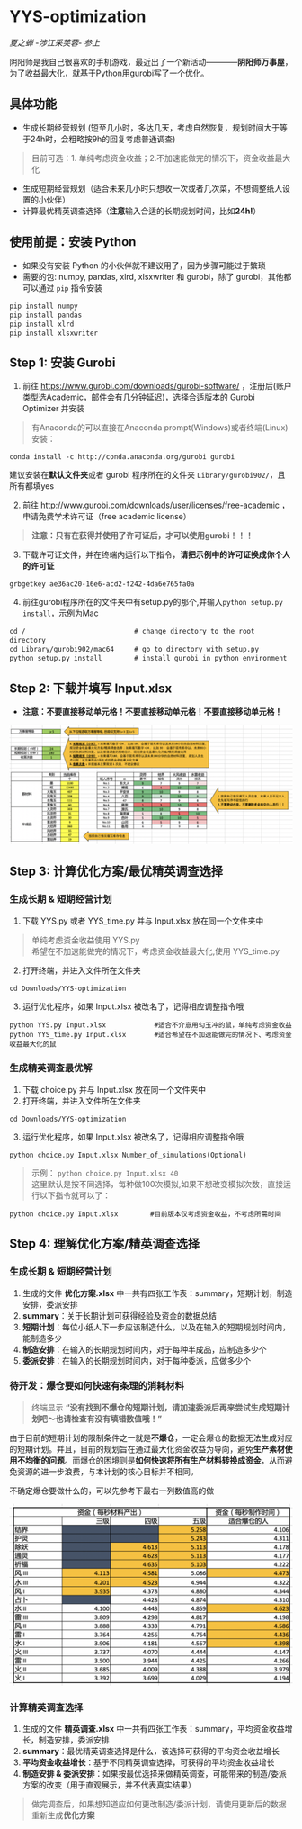 # YYS-optimization
_夏之蝉 -涉江采芙蓉- 参上_
 
阴阳师是我自己很喜欢的手机游戏，最近出了一个新活动————**阴阳师万事屋**，为了收益最大化，就基于Python用gurobi写了一个优化。

## 具体功能
- 生成长期经营规划 (短至几小时，多达几天，考虑自然恢复，规划时间大于等于24h时，会粗略按9h的回复考虑普通调查)
> 目前可选：1. 单纯考虑资金收益；2.不加速能做完的情况下，资金收益最大化
- 生成短期经营规划（适合未来几小时只想收一次或者几次菜，不想调整纸人设置的小伙伴）
- 计算最优精英调查选择（**注意**输入合适的长期规划时间，比如**24h!**）

## **使用前提：安装 Python** 
- 如果没有安装 Python 的小伙伴就不建议用了，因为步骤可能过于繁琐
- 需要的包: numpy, pandas, xlrd, xlsxwriter 和 gurobi，除了 gurobi，其他都可以通过 ```pip``` 指令安装
```
pip install numpy
pip install pandas
pip install xlrd
pip install xlsxwriter
```

## Step 1: 安装 Gurobi
1. 前往 https://www.gurobi.com/downloads/gurobi-software/ ，注册后(账户类型选Academic，邮件会有几分钟延迟)，选择合适版本的 Gurobi Optimizer 并安装
> 有Anaconda的可以直接在Anaconda prompt(Windows)或者终端(Linux)安装：  
```
conda install -c http://conda.anaconda.org/gurobi gurobi
```  
建议安装在**默认文件夹**或者 gurobi 程序所在的文件夹 ```Library/gurobi902/```，且所有都填yes

2. 前往 http://www.gurobi.com/downloads/user/licenses/free-academic ，申请免费学术许可证（free academic license）
> **注意：只有在获得并使用了许可证后，才可以使用gurobi！！！**
3. 下载许可证文件，并在终端内运行以下指令，**请把示例中的许可证换成你个人的许可证**

```
grbgetkey ae36ac20-16e6-acd2-f242-4da6e765fa0a
```

4. 前往gurobi程序所在的文件夹中有setup.py的那个,并输入```python setup.py install```，示例为Mac
```
cd /                           # change directory to the root directory
cd Library/gurobi902/mac64     # go to directory with setup.py
python setup.py install        # install gurobi in python environment
```

## Step 2: 下载并填写 Input.xlsx
- **注意：不要直接移动单元格！不要直接移动单元格！不要直接移动单元格！**

<img src="Input使用说明.png"
  alt="Markdown Monster icon"
  style="float: middle; margin-right: 10px;" />

## Step 3: 计算优化方案/最优精英调查选择
### **生成长期 & 短期经营计划**
1. 下载 YYS.py 或者 YYS_time.py 并与 Input.xlsx 放在同一个文件夹中
> 单纯考虑资金收益使用 YYS.py  
希望在不加速能做完的情况下，考虑资金收益最大化,使用 YYS_time.py

2. 打开终端，并进入文件所在文件夹

```
cd Downloads/YYS-optimization
```

3. 运行优化程序，如果 Input.xlsx 被改名了，记得相应调整指令哦

```
python YYS.py Input.xlsx            #适合不介意用勾玉冲的鼠，单纯考虑资金收益
python YYS_time.py Input.xlsx       #适合希望在不加速能做完的情况下、考虑资金收益最大化的鼠
```

### **生成精英调查最优解**
1. 下载 choice.py 并与 Input.xlsx 放在同一个文件夹中
2. 打开终端，并进入文件所在文件夹

```
cd Downloads/YYS-optimization
```

3. 运行优化程序，如果 Input.xlsx 被改名了，记得相应调整指令哦

```
python choice.py Input.xlsx Number_of_simulations(Optional)
```

> 示例： ```python choice.py Input.xlsx 40```  
这里默认是按不同选择，每种做100次模拟,如果不想改变模拟次数，直接运行以下指令就可以了：

```
python choice.py Input.xlsx        #目前版本仅考虑资金收益，不考虑所需时间
```


## Step 4: 理解优化方案/精英调查选择
### **生成长期 & 短期经营计划**
1. 生成的文件 **优化方案.xlsx** 中一共有四张工作表：summary，短期计划，制造安排，委派安排
2. **summary**：关于长期计划可获得经验及资金的数据总结
3. **短期计划**：每位小纸人下一步应该制造什么，以及在输入的短期规划时间内，能制造多少  
4. **制造安排**：在输入的长期规划时间内，对于每种半成品，应制造多少个
5. **委派安排**：在输入的长期规划时间内，对于每种委派，应做多少个

### **待开发：爆仓要如何快速有条理的消耗材料**
> 终端显示 **“没有找到不爆仓的短期计划，请加速委派后再来尝试生成短期计划吧～也请检查有没有填错数值哦！”**

由于目前的短期计划的限制条件之一就是**不爆仓**，一定会爆仓的数据无法生成对应的短期计划。并且，目前的规划旨在通过最大化资金收益为导向，避免**生产素材使用不均衡的问题**。而爆仓的困境则是**如何快速将所有生产材料转换成资金**，从而避免资源的进一步浪费，与本计划的核心目标并不相同。

不确定爆仓要做什么的，可以先参考下最右一列数值高的做

<img src="爆仓做什么.png"
  alt="Markdown Monster icon"
  style="float: middle; margin-right: 10px;" />

### **计算精英调查选择**
1. 生成的文件 **精英调查.xlsx** 中一共有四张工作表：summary，平均资金收益增长，制造安排，委派安排
2. **summary**：最优精英调查选择是什么，该选择可获得的平均资金收益增长
3. **平均资金收益增长**：基于不同精英调查选择，可获得的平均资金收益增长   
4. **制造安排 & 委派安排**：如果按最优选择来做精英调查，可能带来的制造/委派方案的改变（用于直观展示，并不代表真实结果）
> 做完调查后，如果想知道应如何更改制造/委派计划，请使用更新后的数据重新生成**优化方案**
